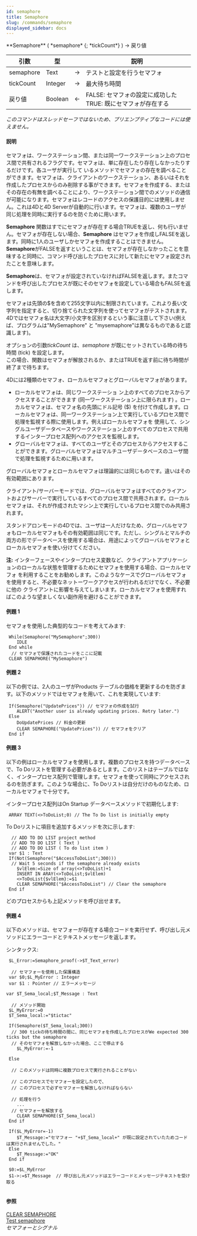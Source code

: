 ```yaml
---
id: semaphore
title: Semaphore
slug: /commands/semaphore
displayed_sidebar: docs
---
```


<!--REF #_command_.Semaphore.Syntax-->**Semaphore** ( *semaphore* {; *tickCount*} ) -> 戻り値<!-- END REF-->
<!--REF #_command_.Semaphore.Params-->
| 引数 | 型 |  | 説明 |
| --- | --- | --- | --- |
| semaphore | Text | &#8594;  | テストと設定を行うセマフォ |
| tickCount | Integer | &#8594;  | 最大待ち時間 |
| 戻り値 | Boolean | &#8592; | FALSE: セマフォの設定に成功した TRUE: 既にセマフォが存在する |

<!-- END REF-->

*このコマンドはスレッドセーフではないため、プリエンプティブなコードには使えません。*


#### 説明 

<!--REF #_command_.Semaphore.Summary-->セマフォは、ワークステーション間、または同一ワークステーション上のプロセス間で共有されるフラグです。<!-- END REF-->セマフォは、単に存在したり存在しなかったりするだけです。各ユーザが実行して いるメソッドでセマフォの存在を調べることができます。セマフォは、クライアントのワークステーション、あるいはそれを作成したプロセスからのみ削除する事ができます。セマフォを作成する、またはその存在の有無を調べることにより、ワークステーション間でのメソッドの通信が可能になります。セマフォはレコードのアクセスの保護目的には使用しません。これは4Dと4D Serverが自動的に行います。セマフォは、複数のユーザが同じ処理を同時に実行するのを防ぐために用います。

**Semaphore** 関数はすでにセマフォが存在する場合TRUEを返し、何も行いません。セマフォが存在しない場合、**Semaphore** はセマフォを作成しFALSEを返します。同時に1人のユーザしかセマフォを作成することはできません。**Semaphore**がFALSEを返すということは、セマフォが存在しなかったことを意味すると同時に、コマンド呼び出したプロセスに対して新たにセマフォ設定されたことを意味します。

**Semaphore**は、セマフォが設定されていなければFALSEを返します。またコマンドを呼び出したプロセスが既にそのセマフォを設定している場合もFALSEを返します。

セマフォは先頭の$を含めて255文字以内に制限されています。これより長い文字列を指定すると、切り捨てられた文字列を使ってセマフォがテストされます。4Dではセマフォ名は大文字/小文字を区別するという事に注意して下さい(例えば、プログラムは"MySemaphore" と "mysemaphore"は異なるものであると認識します)。

オプションの引数*tickCount* は、*semaphore* が既にセットされている時の待ち時間 (tick) を設定します。  
この場合、関数はセマフォが解放されるか、またはTRUEを返す前に待ち時間が終了まで待ちます。

4Dには2種類のセマフォ、ローカルセマフォとグローバルセマフォがあります。

* ローカルセマフォは、同じワークステーショ ン上のすべてのプロセスからアクセスすることができます (同一ワークステーション上に限られます) 。ローカルセマフォは、セマフォ名の先頭にドル記号 ($) を付けて作成します。ローカルセマフォは、同一ワークステーション上で実行しているプロセス間で処理を監視する際に使用します。例えばローカルセマフォを 使用して、シングルユーザデータベースやワークステーション上のすべてのプロセスで共用するインタープロセス配列へのアクセスを監視します。
* グローバルセマフォは、すべてのユーザとそのプロセスからアクセスすることができます。グローバルセマフォはマルチユーザデータベースのユーザ間で処理を監視するために用います。

グローバルセマフォとローカルセマフォは理論的には同じものです。違いはその有効範囲にあります。

クライアント/サーバーモードでは、グローバルセマフォはすべてのクライアントおよびサーバーで実行しているすべてのプロセス間で共用されます。ローカルセマフォは、それが作成されたマシン上で実行しているプロセス間でのみ共用されます。

スタンドアロンモードの4Dでは、ユーザは一人だけなため、グローバルセマフォもローカルセマフォもその有効範囲は同じです。ただし、シングルとマルチの両方の形でデータベースを使用する場合は、用途によってグローバルセマフォとローカルセマフォを使い分けてください。

**注:** インターフェースやインタープロセス変数など、クライアントアプリケーションのローカルな状態を管理するためにセマフォを使用する場合、ローカルセマフォ を利用することをお勧めします。このようなケースでグローバルセマフォを使用すると、不必要なネットーワークアクセスが行われるだけでなく、不必要に他の クライアントに影響を与えてしまいます。ローカルセマフォを使用すればこのような望ましくない副作用を避けることができます。

#### 例題 1 

セマフォを使用した典型的なコードを考えてみます:

```4d
 While(Semaphore("MySemaphore";300))
    IDLE
 End while
  // セマフォで保護されたコードをここに記載
 CLEAR SEMAPHORE("MySemaphore")
```

#### 例題 2 

以下の例では、2人のユーザがProducts テーブルの価格を更新するのを防ぎます。以下のメソッドではセマフォを用いて、これを実現しています:

```4d
 If(Semaphore("UpdatePrices")) // セマフォの作成を試行
    ALERT("Another user is already updating prices. Retry later.")
 Else
    DoUpdatePrices // 料金の更新
    CLEAR SEMAPHORE("UpdatePrices")) // セマフォをクリア
 End if
```

#### 例題 3 

以下の例はローカルセマフォを使用します。複数のプロセスを持つデータベースで、To Doリストを管理する必要があるとします。このリストはテーブルではなく、インタープロセス配列で管理します。セマフォを使って同時にアクセスされるのを防ぎます。このような場合に、To Doリストは自分だけのものなため、ローカルセマフォで十分です。

インタープロセス配列はOn Startup データベースメソッドで初期化します:

```4d
 ARRAY TEXT(<>ToDoList;0) // The To Do list is initially empty
```

To Doリストに項目を追加するメソッドを次に示します:

```4d
  // ADD TO DO LIST project method
  // ADD TO DO LIST ( Text )
  // ADD TO DO LIST ( To do list item )
 var $1 : Text
 If(Not(Semaphore("$AccessToDoList";300)))
  // Wait 5 seconds if the semaphore already exists
    $vlElem:=Size of array(<>ToDoList)+1
    INSERT IN ARAY(<>ToDoList;$vlElem)
    <>ToDoList{$vlElem}:=$1
    CLEAR SEMAPHORE("$AccessToDoList") // Clear the semaphore
 End if
```

どのプロセスからも上記メソッドを呼び出せます。

#### 例題 4 

以下のメソッドは、セマフォーが存在する場合コードを実行せず、呼び出し元メソッドにエラーコードとテキストメッセージを返します。

シンタックス:   

```4d
 $L_Error:=Semaphore_proof(->$T_Text_error)
```

```4d
  // セマフォーを使用した保護構造
 var $0;$L_MyError : Integer
 var $1 : Pointer // エラーメッセージ

var $T_Sema_local;$T_Message : Text
 
  // メソッド開始
 $L_MyError:=0
 $T_Sema_local:="$tictac"
 
 If(Semaphore($T_Sema_local;300))
  // 300 tickの待ち時間の間に、同じセマフォを作成したプロセスがWe expected 300 ticks but the semaphore
  // そのセマフォを解放しなかった場合、ここで停止する
    $L_MyError:=-1
 
 Else
 
  // このメソッドは同時に複数プロセスで実行されることがない
 
  // このプロセスでセマフォーを設定したので、
  // このプロセスで必ずセマフォーを解放しなければならない
 
  // 処理を行う
    ...
  // セマフォーを解放する
    CLEAR SEMAPHORE($T_Sema_local)
 End if
 
 If($L_MyError=-1)
    $T_Message:="セマフォー "+$T_Sema_local+" が既に設定されていたためコードは実行されませんでした。"
 Else
    $T_Message:="OK"
 End if
 
 $0:=$L_MyError
 $1->:=$T_Message  // 呼び出し元メソッドはエラーコードとメッセージテキストを受け取る


```

#### 参照 

[CLEAR SEMAPHORE](clear-semaphore.md)  
[Test semaphore](test-semaphore.md)  
*セマフォーとシグナル*  